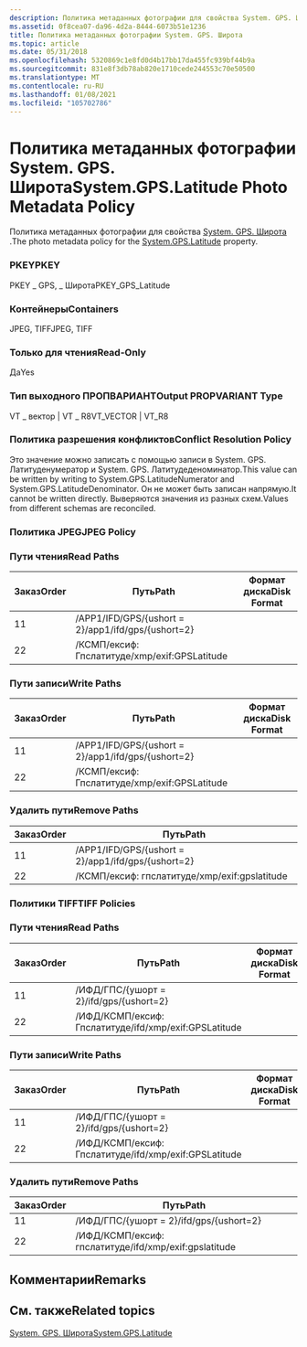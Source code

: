 ```yaml
---
description: Политика метаданных фотографии для свойства System. GPS. Широта.
ms.assetid: 0f8cea07-da96-4d2a-8444-6073b51e1236
title: Политика метаданных фотографии System. GPS. Широта
ms.topic: article
ms.date: 05/31/2018
ms.openlocfilehash: 5320869c1e8fd0d4b17bb17da455fc939bf44b9a
ms.sourcegitcommit: 831e8f3db78ab820e1710cede244553c70e50500
ms.translationtype: MT
ms.contentlocale: ru-RU
ms.lasthandoff: 01/08/2021
ms.locfileid: "105702786"
---
```

# <a name="systemgpslatitude-photo-metadata-policy"></a><span data-ttu-id="62424-103">Политика метаданных фотографии System. GPS. Широта</span><span class="sxs-lookup"><span data-stu-id="62424-103">System.GPS.Latitude Photo Metadata Policy</span></span>

<span data-ttu-id="62424-104">Политика метаданных фотографии для свойства [System. GPS. Широта](../properties/props-system-gps-latitude.md) .</span><span class="sxs-lookup"><span data-stu-id="62424-104">The photo metadata policy for the [System.GPS.Latitude](../properties/props-system-gps-latitude.md) property.</span></span>

### <a name="pkey"></a><span data-ttu-id="62424-105">PKEY</span><span class="sxs-lookup"><span data-stu-id="62424-105">PKEY</span></span>

<span data-ttu-id="62424-106">PKEY \_ GPS, \_ Широта</span><span class="sxs-lookup"><span data-stu-id="62424-106">PKEY\_GPS\_Latitude</span></span>

### <a name="containers"></a><span data-ttu-id="62424-107">Контейнеры</span><span class="sxs-lookup"><span data-stu-id="62424-107">Containers</span></span>

<span data-ttu-id="62424-108">JPEG, TIFF</span><span class="sxs-lookup"><span data-stu-id="62424-108">JPEG, TIFF</span></span>

### <a name="read-only"></a><span data-ttu-id="62424-109">Только для чтения</span><span class="sxs-lookup"><span data-stu-id="62424-109">Read-Only</span></span>

<span data-ttu-id="62424-110">Да</span><span class="sxs-lookup"><span data-stu-id="62424-110">Yes</span></span>

### <a name="output-propvariant-type"></a><span data-ttu-id="62424-111">Тип выходного ПРОПВАРИАНТ</span><span class="sxs-lookup"><span data-stu-id="62424-111">Output PROPVARIANT Type</span></span>

<span data-ttu-id="62424-112">VT \_ вектор \| VT \_ R8</span><span class="sxs-lookup"><span data-stu-id="62424-112">VT\_VECTOR \| VT\_R8</span></span>

### <a name="conflict-resolution-policy"></a><span data-ttu-id="62424-113">Политика разрешения конфликтов</span><span class="sxs-lookup"><span data-stu-id="62424-113">Conflict Resolution Policy</span></span>

<span data-ttu-id="62424-114">Это значение можно записать с помощью записи в System. GPS. Латитуденумератор и System. GPS. Латитудеденоминатор.</span><span class="sxs-lookup"><span data-stu-id="62424-114">This value can be written by writing to System.GPS.LatitudeNumerator and System.GPS.LatitudeDenominator.</span></span> <span data-ttu-id="62424-115">Он не может быть записан напрямую.</span><span class="sxs-lookup"><span data-stu-id="62424-115">It cannot be written directly.</span></span> <span data-ttu-id="62424-116">Выверяются значения из разных схем.</span><span class="sxs-lookup"><span data-stu-id="62424-116">Values from different schemas are reconciled.</span></span>

### <a name="jpeg-policy"></a><span data-ttu-id="62424-117">Политика JPEG</span><span class="sxs-lookup"><span data-stu-id="62424-117">JPEG Policy</span></span>

### <a name="read-paths"></a><span data-ttu-id="62424-118">Пути чтения</span><span class="sxs-lookup"><span data-stu-id="62424-118">Read Paths</span></span>



| <span data-ttu-id="62424-119">Заказ</span><span class="sxs-lookup"><span data-stu-id="62424-119">Order</span></span> | <span data-ttu-id="62424-120">Путь</span><span class="sxs-lookup"><span data-stu-id="62424-120">Path</span></span>                     | <span data-ttu-id="62424-121">Формат диска</span><span class="sxs-lookup"><span data-stu-id="62424-121">Disk Format</span></span> |
|-------|--------------------------|-------------|
| <span data-ttu-id="62424-122">1</span><span class="sxs-lookup"><span data-stu-id="62424-122">1</span></span>     | <span data-ttu-id="62424-123">/APP1/IFD/GPS/{ushort = 2}</span><span class="sxs-lookup"><span data-stu-id="62424-123">/app1/ifd/gps/{ushort=2}</span></span> |             |
| <span data-ttu-id="62424-124">2</span><span class="sxs-lookup"><span data-stu-id="62424-124">2</span></span>     | <span data-ttu-id="62424-125">/КСМП/ексиф: Гпслатитуде</span><span class="sxs-lookup"><span data-stu-id="62424-125">/xmp/exif:GPSLatitude</span></span>    |             |



 

### <a name="write-paths"></a><span data-ttu-id="62424-126">Пути записи</span><span class="sxs-lookup"><span data-stu-id="62424-126">Write Paths</span></span>



| <span data-ttu-id="62424-127">Заказ</span><span class="sxs-lookup"><span data-stu-id="62424-127">Order</span></span> | <span data-ttu-id="62424-128">Путь</span><span class="sxs-lookup"><span data-stu-id="62424-128">Path</span></span>                     | <span data-ttu-id="62424-129">Формат диска</span><span class="sxs-lookup"><span data-stu-id="62424-129">Disk Format</span></span> |
|-------|--------------------------|-------------|
| <span data-ttu-id="62424-130">1</span><span class="sxs-lookup"><span data-stu-id="62424-130">1</span></span>     | <span data-ttu-id="62424-131">/APP1/IFD/GPS/{ushort = 2}</span><span class="sxs-lookup"><span data-stu-id="62424-131">/app1/ifd/gps/{ushort=2}</span></span> |             |
| <span data-ttu-id="62424-132">2</span><span class="sxs-lookup"><span data-stu-id="62424-132">2</span></span>     | <span data-ttu-id="62424-133">/КСМП/ексиф: Гпслатитуде</span><span class="sxs-lookup"><span data-stu-id="62424-133">/xmp/exif:GPSLatitude</span></span>    |             |



 

### <a name="remove-paths"></a><span data-ttu-id="62424-134">Удалить пути</span><span class="sxs-lookup"><span data-stu-id="62424-134">Remove Paths</span></span>



| <span data-ttu-id="62424-135">Заказ</span><span class="sxs-lookup"><span data-stu-id="62424-135">Order</span></span> | <span data-ttu-id="62424-136">Путь</span><span class="sxs-lookup"><span data-stu-id="62424-136">Path</span></span>                     |
|-------|--------------------------|
| <span data-ttu-id="62424-137">1</span><span class="sxs-lookup"><span data-stu-id="62424-137">1</span></span>     | <span data-ttu-id="62424-138">/APP1/IFD/GPS/{ushort = 2}</span><span class="sxs-lookup"><span data-stu-id="62424-138">/app1/ifd/gps/{ushort=2}</span></span> |
| <span data-ttu-id="62424-139">2</span><span class="sxs-lookup"><span data-stu-id="62424-139">2</span></span>     | <span data-ttu-id="62424-140">/КСМП/ексиф: гпслатитуде</span><span class="sxs-lookup"><span data-stu-id="62424-140">/xmp/exif:gpslatitude</span></span>    |



 

### <a name="tiff-policies"></a><span data-ttu-id="62424-141">Политики TIFF</span><span class="sxs-lookup"><span data-stu-id="62424-141">TIFF Policies</span></span>

### <a name="read-paths"></a><span data-ttu-id="62424-142">Пути чтения</span><span class="sxs-lookup"><span data-stu-id="62424-142">Read Paths</span></span>



| <span data-ttu-id="62424-143">Заказ</span><span class="sxs-lookup"><span data-stu-id="62424-143">Order</span></span> | <span data-ttu-id="62424-144">Путь</span><span class="sxs-lookup"><span data-stu-id="62424-144">Path</span></span>                      | <span data-ttu-id="62424-145">Формат диска</span><span class="sxs-lookup"><span data-stu-id="62424-145">Disk Format</span></span> |
|-------|---------------------------|-------------|
| <span data-ttu-id="62424-146">1</span><span class="sxs-lookup"><span data-stu-id="62424-146">1</span></span>     | <span data-ttu-id="62424-147">/ИФД/ГПС/{ушорт = 2}</span><span class="sxs-lookup"><span data-stu-id="62424-147">/ifd/gps/{ushort=2}</span></span>       |             |
| <span data-ttu-id="62424-148">2</span><span class="sxs-lookup"><span data-stu-id="62424-148">2</span></span>     | <span data-ttu-id="62424-149">/ИФД/КСМП/ексиф: Гпслатитуде</span><span class="sxs-lookup"><span data-stu-id="62424-149">/ifd/xmp/exif:GPSLatitude</span></span> |             |



 

### <a name="write-paths"></a><span data-ttu-id="62424-150">Пути записи</span><span class="sxs-lookup"><span data-stu-id="62424-150">Write Paths</span></span>



| <span data-ttu-id="62424-151">Заказ</span><span class="sxs-lookup"><span data-stu-id="62424-151">Order</span></span> | <span data-ttu-id="62424-152">Путь</span><span class="sxs-lookup"><span data-stu-id="62424-152">Path</span></span>                      | <span data-ttu-id="62424-153">Формат диска</span><span class="sxs-lookup"><span data-stu-id="62424-153">Disk Format</span></span> |
|-------|---------------------------|-------------|
| <span data-ttu-id="62424-154">1</span><span class="sxs-lookup"><span data-stu-id="62424-154">1</span></span>     | <span data-ttu-id="62424-155">/ИФД/ГПС/{ушорт = 2}</span><span class="sxs-lookup"><span data-stu-id="62424-155">/ifd/gps/{ushort=2}</span></span>       |             |
| <span data-ttu-id="62424-156">2</span><span class="sxs-lookup"><span data-stu-id="62424-156">2</span></span>     | <span data-ttu-id="62424-157">/ИФД/КСМП/ексиф: Гпслатитуде</span><span class="sxs-lookup"><span data-stu-id="62424-157">/ifd/xmp/exif:GPSLatitude</span></span> |             |



 

### <a name="remove-paths"></a><span data-ttu-id="62424-158">Удалить пути</span><span class="sxs-lookup"><span data-stu-id="62424-158">Remove Paths</span></span>



| <span data-ttu-id="62424-159">Заказ</span><span class="sxs-lookup"><span data-stu-id="62424-159">Order</span></span> | <span data-ttu-id="62424-160">Путь</span><span class="sxs-lookup"><span data-stu-id="62424-160">Path</span></span>                      |
|-------|---------------------------|
| <span data-ttu-id="62424-161">1</span><span class="sxs-lookup"><span data-stu-id="62424-161">1</span></span>     | <span data-ttu-id="62424-162">/ИФД/ГПС/{ушорт = 2}</span><span class="sxs-lookup"><span data-stu-id="62424-162">/ifd/gps/{ushort=2}</span></span>       |
| <span data-ttu-id="62424-163">2</span><span class="sxs-lookup"><span data-stu-id="62424-163">2</span></span>     | <span data-ttu-id="62424-164">/ИФД/КСМП/ексиф: гпслатитуде</span><span class="sxs-lookup"><span data-stu-id="62424-164">/ifd/xmp/exif:gpslatitude</span></span> |



 

## <a name="remarks"></a><span data-ttu-id="62424-165">Комментарии</span><span class="sxs-lookup"><span data-stu-id="62424-165">Remarks</span></span>

## <a name="related-topics"></a><span data-ttu-id="62424-166">См. также</span><span class="sxs-lookup"><span data-stu-id="62424-166">Related topics</span></span>

<dl> <dt>

[<span data-ttu-id="62424-167">System. GPS. Широта</span><span class="sxs-lookup"><span data-stu-id="62424-167">System.GPS.Latitude</span></span>](../properties/props-system-gps-latitude.md)
</dt> </dl>

 

 

